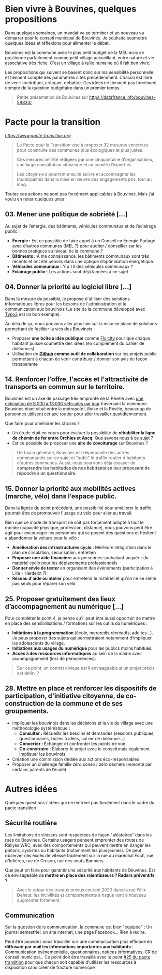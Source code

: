 # Bien vivre à Bouvines, quelques propositions

Dans quelques semaines, un mandat va se terminer et un nouveau va démarrer pour le conseil municipal de Bouvines. Je souhaite soumettre quelques idées et réflexions pour alimenter le débat.

Bouvines est la commune avec le plus petit budget de la MEL mais se positionne parfaitement comme petit village accueillant, entre nature et vie associative très riche. C’est un village à taille humaine où il fait bon vivre.

Les propositions qui suivent se basent donc sur ma sensibilité personnelle et tiennent compte des paramètres cités précédemment. Chacun est libre de venir contribuer, critiquer, débattre. Ces idées ne tiennent pas forcément compte de la question budgétaire dans un premier temps.

> Petite présentation de Bouvines sur https://datafrance.info/bouvines-59830/

# Pacte pour la transition

_https://www.pacte-transition.org_

> Le Pacte pour la Transition vise à proposer 32 mesures concrètes pour construire des communes plus écologiques et plus justes.
>
> Ces mesures ont été rédigées par une cinquantaine d'organisations, une large consultation citoyenne et un comité d’expert·es.
>
> Les citoyen⋅e⋅s pourront ensuite suivre et accompagner les municipalités dans la mise en œuvre des engagements pris, tout au long.

Toutes ces actions ne sont pas forcément applicables à Bouvines. Mais j’ai voulu en noter quelques unes :

## 03. Mener une politique de sobriété [...]

Au sujet de l’énergie, des bâtiments, véhicules communaux et de l’éclairage public :

- **Énergie :** Est ce possible de faire appel à un Conseil en Énergie Partagé avec d’autres communes (MEL ?) pour auditer / conseiller sur les bonnes pratiques au niveau de la commune ?
- **Bâtiments :** À ma connaissance, les bâtiments communaux sont très récents et ont été pensés dans une optique d’optimisation énergétique.
- **Véhicules communaux :** Y a t il des véhicules communaux ?
- **Éclairage public :** Les actions sont déjà lancées à ce sujet.

## 04. Donner la priorité au logiciel libre [...]

Dans la mesure du possible, je propose d'utiliser des solutions informatiques libres pour les besoins de l'administration et la communication aux bouvinois (Le site de la commune développé avec [Typo3](https://typo3.org) est un bon exemple).

Au dela de ça, nous pouvons aller plus loin sur la mise en place de solutions permettant de faciliter la vies des Bouvinois :

- Proposer **une boîte à idée publique** comme [Fluicity](https://www.flui.city/59830-bouvines?lang=fr) pour que chaque habitant puisse soumettre des idées (en complément du cahier de doléances)
- Utilisation de **[Github](https://www.github.com) comme outil de collaboration** sur les projets public permettant à chacun de venir contribuer / donner son avis de façon transparente

## 14. Renforcer l'offre, l'accès et l'attractivité de transports en commun sur le territoire.

Bouvines est un axe de passage très emprunté de la Pévèle avec [une estimation de 6.000 à 13.000 véhicules par jour](https://opendata.lillemetropole.fr/explore/dataset/voies_mel/table/?flg=fr&q=bouvines&location=17,50.57903,3.18723&basemap=jawg.streets) traversant la commune. Bouvines étant situé entre la métropole Lilloise et la Pévèle, beaucoup de personnes utilisent cet axe routier pour aller travailler quotidiennement.

Que faire pour améliorer les choses ?

- Un étude était en cours pour évaluer la possibilité de **réhabiliter la ligne de chemin de fer entre Orchies et Ascq**. Que savons nous à ce sujet ?
- Est ce possible de proposer une **aire de covoiturage** sur Bouvines ?

> De façon générale, Bouvines est dépendante des autres communautés sur ce sujet et "subit" le traffic routier d'habitants d'autres communes. Aussi, nous pourrions déja essayer de **comprendre les habitudes de nos habitants en leur proposant de répondre à un questionnaire.**

## 15. Donner la priorité aux mobilités actives (marche, vélo) dans l’espace public.

Dans la lignée du point précédent, une possibilité pour améliorer le traffic pourrait être de promouvoir l'usage du vélo pour aller au travail.

Bien que ce mode de transport ne soit pas forcément adapté à tout le monde (capacité physique, profession, distance), nous pouvons peut être agir pour encourager les personnes qui se posent des questions et hésitent à abandonner la voiture pour le vélo :

- **Amélioration des infrastructures cyclo :** Meilleure intégration dans le plan de circulation, sécurisation, entretien
- **Proposer une aide financière** aux personnes souhaitant acquérir du matériel cyclo pour les déplacements professionnels
- **Donner envie de tester** en organisant des événements (participation à Lille - Hardelot ?)
- **Réseau d'aide ou atelier** pour entretenir le matériel et qu'on ne se sente pas seuls pour réparer son vélo

## 25. Proposer gratuitement des lieux d’accompagnement au numérique [...]

Pour compléter le point 4, je pense qu'il peut être aussi opportun de mettre en place des sensibilisations / formations sur les outils du numériques :

- **Initiations à la programmation** (école, mercredis récréatifs, adultes...). Je peux proposer des sujets qui permettraient notamment d'impliquer les adolescents du village.
- **Initiations aux usages du numérique** pour les publics moins habitués.
- **Accès à des ressources informatiques** au sein de la mairie avec accompagnement (lors de permanences).

> Sur ce point, un contrat civique est il envisageable si un projet précis est défini ?

## 28. Mettre en place et renforcer les dispositifs de participation, d'initiative citoyenne, de co-construction de la commune et de ses groupements.

- Impliquer les bouvinois dans les décisions et la vie du village avec une méthodologie systématique :
  - **Consulter :** Récueillir les besoins et demandes (sessions publiques, questionnaires, boites à idées, cahier de doléance...)
  - **Concerter :** Échanger et confronter les points de vue
  - **Co-construire :** Élaborer le projet avec le conseil mais également impliquer les bouvinois
- Création une commission dédiée aux actions éco-responsables
- Proposer un challenge famille zéro conso / zéro déchets (remonté par certains parents de l’école)

# Autres idées

Quelques questions / idées qui ne rentrent pas forcément dans le cadre du pacte transition

## Sécurité routière

Les limitations de vitesses sont respectées de façon "aléatoires" dans les rues de Bouvines. Certains usagers pensent emprunter des routes de Rallyes WRC, avec des comportements qui peuvent mettre en danger les piétons, cyclistes ou habitants (notamment les plus jeunes). On peut observer ces excès de vitesse facilement sur la rue du maréchal Foch, rue d'Infières, rue de Gruson, rue des neufs Bonniers.

Que peut on faire pour garantir une sécurité aux habitants de Bouvines. Est ce envisageable de **mettre en place des ralentisseurs ? Radars préventifs ?**

> Avec le retour des travaux prévus courant 2020 dans la rue Félix Dehaut, les incivilités et comportements à risque vont à nouveau augmenter fortement.

## Communication

Sur la question de la communication, la commune est bien "équipée" : Un journal semestriel, un site internet, une page Facebook... Rien à redire.

Peut être pouvons nous travailler sur une communication plus efficace en **diffusant par mail les informations importantes aux habitants** : Communication événementielle, questionnaires, notices informatives, CR de conseil municipal... Ce point doit être travaillé avec le point [#25 du pacte transition](##-25.-Proposer-gratuitement-des-lieux-d’accompagnement-au-numérique-[...])
pour que chacun soit capable d'utiliser les ressources à disposition sans créer de fracture numérique
